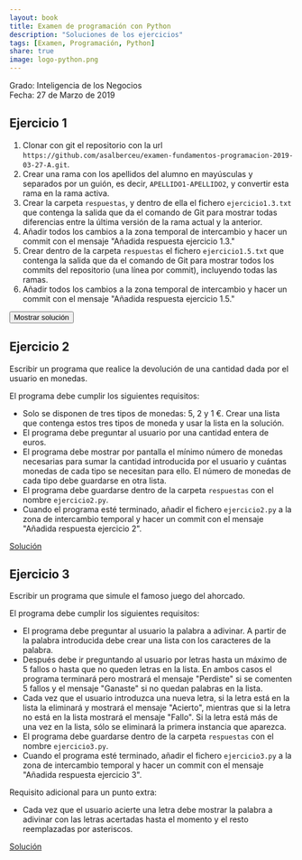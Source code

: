 ```yaml
---
layout: book
title: Examen de programación con Python
description: "Soluciones de los ejercicios"
tags: [Examen, Programación, Python]
share: true
image: logo-python.png
---
```


Grado: Inteligencia de los Negocios  
Fecha: 27 de Marzo de 2019

## Ejercicio 1

1. Clonar con git el repositorio con la url `https://github.com/asalberceu/examen-fundamentos-programacion-2019-03-27-A.git`.
2. Crear una rama con los apellidos del alumno en mayúsculas y separados por un guión, es decir, `APELLIDO1-APELLIDO2`, y convertir esta rama en la rama activa.
3. Crear la carpeta `respuestas`, y dentro de ella el fichero `ejercicio1.3.txt` que contenga la salida que da el comando de Git para mostrar todas diferencias entre la última versión de la rama actual y la anterior.
4. Añadir todos los cambios a la zona temporal de intercambio y hacer un commit con el mensaje "Añadida respuesta ejercicio 1.3."
5. Crear dentro de la carpeta `respuestas` el fichero `ejercicio1.5.txt` que contenga la salida que da el comando de Git para mostrar todos los commits del repositorio (una línea por commit), incluyendo todas las ramas.
6. Añadir todos los cambios a la zona temporal de intercambio y hacer un commit con el mensaje "Añadida respuesta ejercicio 1.5."

<div><button class="solution">Mostrar solución</button></div>
<div id="solution" style="display: none">
<pre class="highlight"><code>&gt; git clone https://github.com/asalberceu/examen-fundamentos-programacion-2019-03-27-A.git
&gt; cd examen-fundamentos-programacion-2019-03-27-A
&gt; git checkout -b SANCHEZ-ALBERCA
&gt; mkdir respuestas
&gt; git diff HEAD~1 > respuestas/ejercicio1.3.txt
&gt; git add . 
&gt; git commit -m "Añadida respuesta ejercicio 1.3"
&gt; git log --oneline --all > respuestas/ejercicio1.5.txt
&gt; git add . 
&gt; git commit -m "Añadida respuesta ejercicio 1.5"
</code></pre>
</div>

## Ejercicio 2

Escribir un programa que realice la devolución de una cantidad dada por el usuario en monedas.

El programa debe cumplir los siguientes requisitos:

- Solo se disponen de tres tipos de monedas: 5, 2 y 1 €. Crear una lista que contenga estos tres tipos de moneda y usar la lista en la solución.
- El programa debe preguntar al usuario por una cantidad entera de euros.
- El programa debe mostrar por pantalla el mínimo número de monedas necesarias para sumar la cantidad introducida por el usuario y cuántas monedas de cada tipo se necesitan para ello. El número de monedas de cada tipo debe guardarse en otra lista.
- El programa debe guardarse dentro de la carpeta `respuestas` con el nombre `ejercicio2.py`.
- Cuando el programa esté terminado, añadir el fichero `ejercicio2.py` a la zona de intercambio temporal y hacer un commit con el mensaje "Añadida respuesta ejercicio 2".

<a href="https://repl.it/@asalber/examen-2019-03-27-ejercicio-2" class="btn btn-info" target="_blank">Solución</a>

## Ejercicio 3

Escribir un programa que simule el famoso juego del ahorcado.

El programa debe cumplir los siguientes requisitos:

- El programa debe preguntar al usuario la palabra a adivinar. A partir de la palabra introducida debe crear una lista con los caracteres de la palabra.
- Después debe ir preguntando al usuario por letras hasta un máximo de 5 fallos o hasta que no queden letras en la lista. En ambos casos el programa terminará pero mostrará el mensaje "Perdiste" si se comenten 5 fallos y el mensaje "Ganaste" si no quedan palabras en la lista.
- Cada vez que el usuario introduzca una nueva letra, si la letra está en la lista la eliminará y mostrará el mensaje "Acierto", mientras que si la letra no está en la lista mostrará el mensaje "Fallo". Si la letra está más de una vez en la lista, sólo se eliminará la primera instancia que aparezca.
- El programa debe guardarse dentro de la carpeta `respuestas` con el nombre `ejercicio3.py`.
- Cuando el programa esté terminado, añadir el fichero `ejercicio3.py` a la zona de intercambio temporal y hacer un commit con el mensaje "Añadida respuesta ejercicio 3".

Requisito adicional para un punto extra:

- Cada vez que el usuario acierte una letra debe mostrar la palabra a adivinar con las letras acertadas hasta el momento y el resto reemplazadas por asteriscos.

<a href="https://repl.it/@asalber/examen-2019-03-27-ejercicio-3" class="btn btn-info" target="_blank">Solución</a>

